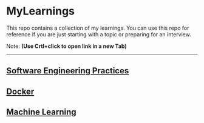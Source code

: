 # MyLearnings

This repo contains a collection of my learnings. You can use this repo for reference if you are just starting with a topic or preparing for an interview.

Note: **(Use Crtl+click to open link in a new Tab)**

***

## [Software Engineering Practices](SoftwareEngineeringPractices/README.md)

## [Docker](DOCKER/README.md)

## [Machine Learning](ML/README.md)
